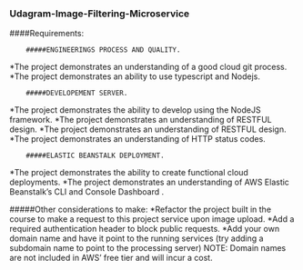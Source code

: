 ### Udagram-Image-Filtering-Microservice
####Requirements:

        #####ENGINEERINGS PROCESS AND QUALITY.
*The project demonstrates an understanding of a good cloud git process.
*The project demonstrates an ability to use typescript and Nodejs.

        #####DEVELOPEMENT SERVER.
*The project demonstrates the ability to develop using the NodeJS framework.
*The project demonstrates an understanding of RESTFUL design.
*The project demonstrates an understanding of RESTFUL design.
*The project demonstrates an understanding of HTTP status codes.


        #####ELASTIC BEANSTALK DEPLOYMENT.
*The project demonstrates the ability to create functional cloud deployments.
*The project demonstrates an understanding of AWS Elastic Beanstalk’s CLI and Console Dashboard .

#####Other considerations to make:
*Refactor the project built in the course to make a request to this project service upon image upload.
*Add a required authentication header to block public requests.
*Add your own domain name and have it point to the running services (try adding a subdomain name to point to the processing server) NOTE: Domain names are not included in AWS’ free tier and will incur a cost.

